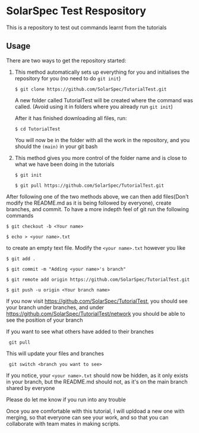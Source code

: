 # SolarSpec Test Respository

This is a repository to test out commands learnt from the tutorials

## Usage

There are two ways to get the repository started:

1. This method automatically sets up everything for you and initialises the repository for you (no need to do `git init`)

   `$ git clone https://github.com/SolarSpec/TutorialTest.git`

   A new folder called TutorialTest will be created where the command was called. (Avoid using it in folders where you already run `git init`)

   After it has finished downloading all files, run:

   `$ cd TutorialTest`

   You will now be in the folder with all the work in the repository, and you should the `(main)` in your git bash

2. This method gives you more control of the folder name and is close to what we have been doing in the tutorials

   `$ git init`

   `$ git pull https://github.com/SolarSpec/TutorialTest.git`

After following one of the two methods above, we can then add files(Don't modify the README.md as it is being followed by everyone), create branches, and commit. To have a more indepth feel of git run the following commands

`$ git checkout -b <Your name>`

`$ echo > <your name>.txt`

to create an empty text file. Modify the `<your name>.txt` however you like

`$ git add .`

`$ git commit -m "Adding <your name>'s branch"`

`$ git remote add origin https://github.com/SolarSpec/TutorialTest.git`

`$ git push -u origin <Your branch name>`

If you now visit https://github.com/SolarSpec/TutorialTest, you should see your branch under branches, and under https://github.com/SolarSpec/TutorialTest/network you should be able to see the position of your branch

If you want to see what others have added to their branches

` git pull`

This will update your files and branches

` git switch <branch you want to see>`

If you notice, your `<your name>.txt` should now be hidden, as it only exists in your branch, but the README.md should not, as it's on the main branch shared by everyone

Please do let me know if you run into any trouble

Once you are comfortable with this tutorial, I will upldoad a new one with merging, so that everyone can see your work, and so that you can collaborate with team mates in making scripts.
